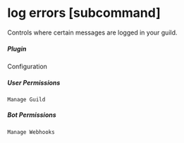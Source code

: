 # log errors [subcommand]

Controls where certain messages are logged in your guild.
			

##### Plugin
Configuration


##### User Permissions
`Manage Guild`


##### Bot Permissions
`Manage Webhooks`